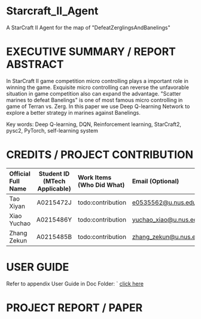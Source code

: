 # Starcraft_II_Agent
A StarCraft II Agent for the map of "DefeatZerglingsAndBanelings"

# EXECUTIVE SUMMARY / REPORT ABSTRACT

In StarCraft II game competition micro controlling plays a important role in winning the game. Exquisite micro controlling can reverse the unfavorable situation in game competition also can expand the advantage. "Scatter marines to defeat Banelings" is one of most famous micro controlling in game of Terran vs. Zerg. In this paper we use Deep Q-learning Network to explore a better strategy in marines against Banelings.

Key words: Deep Q-learning, DQN, Reinforcement learning, StarCraft2, pysc2, PyTorch, self-learning system


# CREDITS / PROJECT CONTRIBUTION
| Official Full Name  | Student ID (MTech Applicable)  | Work Items (Who Did What) | Email (Optional) |
| :------------ |:---------------:| :-----| :-----|
| Tao Xiyan | A0215472J | todo:contribution | e0535562@u.nus.edu |
| Xiao Yuchao | A0215486Y | todo:contribution | yuchao_xiao@u.nus.edu |
| Zhang Zekun | A0215485B | todo:contribution | zhang_zekun@u.nus.edu |

# USER GUIDE

Refer to appendix User Guide in Doc Folder: ` <a href="https://github.com/ISA-has-two-projcet/Starcraft_II_Agent/blob/main/User_Guide/User_Guide.pdf">click here</a>


# PROJECT REPORT / PAPER
